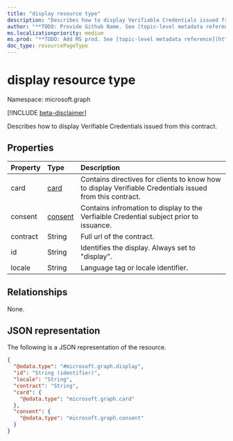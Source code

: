 ```yaml
---
title: "display resource type"
description: "Describes how to display Verifiable Credentials issued from this contract."
author: "**TODO: Provide Github Name. See [topic-level metadata reference](https://msgo.azurewebsites.net/add/document/guidelines/metadata.html#topic-level-metadata)**"
ms.localizationpriority: medium
ms.prod: "**TODO: Add MS prod. See [topic-level metadata reference](https://msgo.azurewebsites.net/add/document/guidelines/metadata.html#topic-level-metadata)**"
doc_type: resourcePageType
---
```


# display resource type

Namespace: microsoft.graph

[!INCLUDE [beta-disclaimer](../../includes/beta-disclaimer.md)]

Describes how to display Verifiable Credentials issued from this contract.

## Properties
|Property|Type|Description|
|:---|:---|:---|
|card|[card](../resources/card.md)|Contains directives for clients to know how to display Verifiable Credentials issued from this contract.|
|consent|[consent](../resources/consent.md)|Contains infromation to display to the Verfiaible Credential subject prior to issuance.|
|contract|String|Full url of the contract.|
|id|String|Identifies the display. Always set to "display".|
|locale|String|Language tag or locale identifier.|

## Relationships
None.

## JSON representation
The following is a JSON representation of the resource.
<!-- {
  "blockType": "resource",
  "@odata.type": "microsoft.graph.display"
}
-->
``` json
{
  "@odata.type": "#microsoft.graph.display",
  "id": "String (identifier)",
  "locale": "String",
  "contract": "String",
  "card": {
    "@odata.type": "microsoft.graph.card"
  },
  "consent": {
    "@odata.type": "microsoft.graph.consent"
  }
}
```

